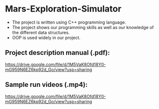 # Mars-Exploration-Simulator
- The project is written using C++ programming language.
- The project shows our programming skills as well as our knowledge of the different data structures.
- OOP is used widely in our project.

## Project description manual (.pdf):
https://drive.google.com/file/d/1M5VaK8Ofd18Y0-mG959N6EZ6kp92d_Go/view?usp=sharing
## Sample run videos (.mp4):
https://drive.google.com/file/d/1M5VaK8Ofd18Y0-mG959N6EZ6kp92d_Go/view?usp=sharing
